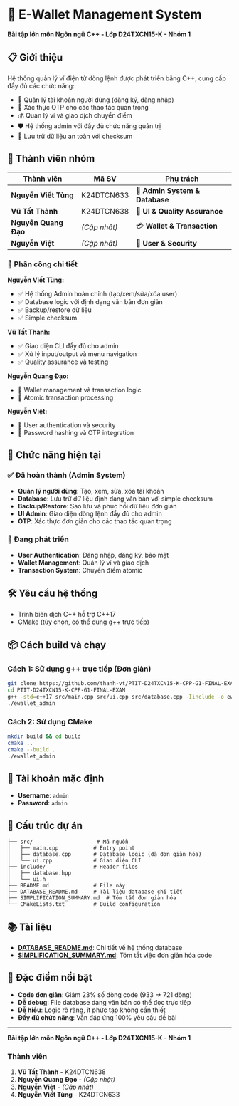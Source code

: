 # 🏦 E-Wallet Management System

**Bài tập lớn môn Ngôn ngữ C++ - Lớp D24TXCN15-K - Nhóm 1**

## 📋 Giới thiệu

Hệ thống quản lý ví điện tử dòng lệnh được phát triển bằng C++, cung cấp đầy đủ các chức năng:

- 👤 Quản lý tài khoản người dùng (đăng ký, đăng nhập)
- 🔐 Xác thực OTP cho các thao tác quan trọng
- 💰 Quản lý ví và giao dịch chuyển điểm
- 🛡️ Hệ thống admin với đầy đủ chức năng quản trị
- 💾 Lưu trữ dữ liệu an toàn với checksum

## 👥 Thành viên nhóm

| Thành viên | Mã SV | Phụ trách |
|------------|-------|-----------|
| **Nguyễn Viết Tùng** | K24DTCN633 | 🔧 **Admin System & Database** |
| **Vũ Tất Thành** | K24DTCN638 | 🎨 **UI & Quality Assurance** |
| **Nguyễn Quang Đạo** | *(Cập nhật)* | 💳 **Wallet & Transaction** |
| **Nguyễn Việt** | *(Cập nhật)* | 👤 **User & Security** |

### 🔧 Phân công chi tiết

**Nguyễn Viết Tùng:**

- ✅ Hệ thống Admin hoàn chỉnh (tạo/xem/sửa/xóa user)
- ✅ Database logic với định dạng văn bản đơn giản
- ✅ Backup/restore dữ liệu
- ✅ Simple checksum

**Vũ Tất Thành:**

- ✅ Giao diện CLI đầy đủ cho admin
- ✅ Xử lý input/output và menu navigation
- ✅ Quality assurance và testing

**Nguyễn Quang Đạo:**

- 🔄 Wallet management và transaction logic
- 🔄 Atomic transaction processing

**Nguyễn Việt:**

- 🔄 User authentication và security
- 🔄 Password hashing và OTP integration


## 🚀 Chức năng hiện tại

### ✅ Đã hoàn thành (Admin System)

- **Quản lý người dùng**: Tạo, xem, sửa, xóa tài khoản
- **Database**: Lưu trữ dữ liệu định dạng văn bản với simple checksum
- **Backup/Restore**: Sao lưu và phục hồi dữ liệu đơn giản
- **UI Admin**: Giao diện dòng lệnh đầy đủ cho admin
- **OTP**: Xác thực đơn giản cho các thao tác quan trọng

### 🔄 Đang phát triển

- **User Authentication**: Đăng nhập, đăng ký, bảo mật
- **Wallet Management**: Quản lý ví và giao dịch
- **Transaction System**: Chuyển điểm atomic

## 🛠️ Yêu cầu hệ thống

- Trình biên dịch C++ hỗ trợ C++17
- CMake (tùy chọn, có thể dùng g++ trực tiếp)

## 📦 Cách build và chạy

### Cách 1: Sử dụng g++ trực tiếp (Đơn giản)

```bash
git clone https://github.com/thanh-vt/PTIT-D24TXCN15-K-CPP-G1-FINAL-EXAM.git
cd PTIT-D24TXCN15-K-CPP-G1-FINAL-EXAM
g++ -std=c++17 src/main.cpp src/ui.cpp src/database.cpp -Iinclude -o ewallet_admin
./ewallet_admin
```

### Cách 2: Sử dụng CMake

```bash
mkdir build && cd build
cmake ..
cmake --build .
./ewallet_admin
```

## 🔑 Tài khoản mặc định

- **Username**: `admin`
- **Password**: `admin`

## 📁 Cấu trúc dự án

```
├── src/                    # Mã nguồn
│   ├── main.cpp           # Entry point
│   ├── database.cpp       # Database logic (đã đơn giản hóa)
│   └── ui.cpp             # Giao diện CLI
├── include/               # Header files
│   ├── database.hpp
│   └── ui.h
├── README.md              # File này
├── DATABASE_README.md     # Tài liệu database chi tiết
├── SIMPLIFICATION_SUMMARY.md  # Tóm tắt đơn giản hóa
└── CMakeLists.txt         # Build configuration
```

## 📚 Tài liệu

- **[DATABASE_README.md](DATABASE_README.md)**: Chi tiết về hệ thống database
- **[SIMPLIFICATION_SUMMARY.md](SIMPLIFICATION_SUMMARY.md)**: Tóm tắt việc đơn giản hóa code

## 🎯 Đặc điểm nổi bật

- **Code đơn giản**: Giảm 23% số dòng code (933 → 721 dòng)
- **Dễ debug**: File database dạng văn bản có thể đọc trực tiếp
- **Dễ hiểu**: Logic rõ ràng, ít phức tạp không cần thiết
- **Đầy đủ chức năng**: Vẫn đáp ứng 100% yêu cầu đề bài

---

**Bài tập lớn môn Ngôn ngữ C++ - Lớp D24TXCN15-K - Nhóm 1**

### Thành viên

1. **Vũ Tất Thành** - K24DTCN638
2. **Nguyễn Quang Đạo** - *(Cập nhật)*
3. **Nguyễn Việt** - *(Cập nhật)*
4. **Nguyễn Viết Tùng** - K24DTCN633
